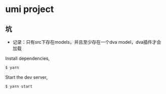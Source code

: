 # umi project

## 坑
 - 记录：只有src下存在models，并且至少存在一个dva model，dva插件才会加载

Install dependencies,

```bash
$ yarn
```

Start the dev server,

```bash
$ yarn start
```
